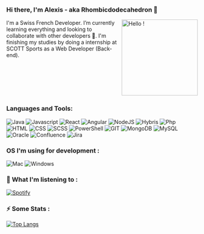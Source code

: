 ### Hi there, I'm Alexis - aka Rhombicdodecahedron 👋

<img align='right' src="https://i.imgur.com/vOQRcTn.gif" width="200" alt="Hello !">

<p>I'm a Swiss French Developer. I’m currently learning everything and looking to collaborate with other developers 👯. I'm finishing my studies by doing a internship at SCOTT Sports as a Web Developer (Back-end).</p>

<br/><br/><br/><br/><br/>

### Languages and Tools:

![Java](https://img.shields.io/badge/-Java-000000?style=flat&logo=JAVA)
![Javascript](https://img.shields.io/badge/-Javascript-000000?style=flat&logo=Javascript)
![React](https://img.shields.io/badge/-ReactJS-000000?style=flat&logo=React)
![Angular](https://img.shields.io/badge/-Angular-000000?style=flat&logo=Angular&logoColor=red)
![NodeJS](https://img.shields.io/badge/-Node.js-000000?style=flat&logo=Node.js)
![Hybris](https://img.shields.io/badge/-SAP-000000?style=flat&logo=SAP)
![Php](https://img.shields.io/badge/-PHP-000000?style=flat&logo=PHP)
![HTML](https://img.shields.io/badge/-HTML-000000?style=flat&logo=HTML5)
![CSS](https://img.shields.io/badge/-CSS-000000?style=flat&logo=CSS3&logoColor=blue)
![SCSS](https://img.shields.io/badge/-SASS-000000?style=flat&logo=SASS)
![PowerShell](https://img.shields.io/badge/-PowerShell-000000?style=flat&logo=PowerShell)
![GIT](https://img.shields.io/badge/-Git-000000?style=flat&logo=GIT)
![MongoDB](https://img.shields.io/badge/-MongoDB-000000?style=flat&logo=MongoDB)
![MySQL](https://img.shields.io/badge/-MySQL-000000?style=flat&logo=MySQL)
![Oracle](https://img.shields.io/badge/-Oracle-000000?style=flat&logo=Oracle)
![Confluence](https://img.shields.io/badge/-Confluence-000000?style=flat&logo=Confluence)
![Jira](https://img.shields.io/badge/-Jira-000000?style=flat&logo=Jira)

### OS I'm using for development :

![Mac](https://img.shields.io/badge/-Mac-000000?style=flat&logo=Apple)
![Windows](https://img.shields.io/badge/-Windows-000000?style=flat&logo=Windows&logoColor=blue)
<br/>

### 🎵 What I'm listening to :

[![Spotify](https://novatorem-git-master-rhombicdodecahedron.vercel.app/api/spotify)](https://open.spotify.com/user/9evkbt3tb0jf9ia37i6yn3w91)

### ⚡ Some Stats  :

[![Top Langs](https://github-readme-stats.vercel.app/api/top-langs/?username=rhombicdodecahedron&layout=compact)](https://github.com/anuraghazra/github-readme-stats)



